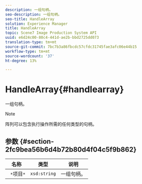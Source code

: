```yaml
---
description: 一组句柄。
seo-description: 一组句柄。
seo-title: HandleArray
solution: Experience Manager
title: HandleArray
topic: Scene7 Image Production System API
uuid: e6d24c00-80c4-441d-ae2b-bbd2725dd073
translation-type: tm+mt
source-git-commit: 7bc7b3a86fbcdc57cfdc31745fae3afc06e44b15
workflow-type: tm+mt
source-wordcount: '37'
ht-degree: 13%

---
```



# HandleArray{#handlearray}

一组句柄。

>[!NOTE]
>
>阵列可以包含执行操作所需的任何类型的句柄。

## 参数 {#section-2fc9bea56b6d4b72b80d4f04c5f9b862}

| 名称 | 类型 | 说明 |
|---|---|---|
| ` *`项目`*` | `xsd:string` | 一组句柄。 |

